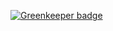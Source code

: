 
[![Greenkeeper badge](https://badges.greenkeeper.io/anilpdv/Node-and-react-fullstack-application.svg)](https://greenkeeper.io/)
